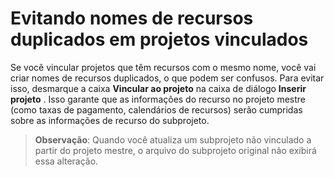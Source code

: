 # Evitando nomes de recursos duplicados em projetos vinculados
Se você vincular projetos que têm recursos com o mesmo nome, você vai criar nomes de recursos duplicados, o que podem ser confusos. Para evitar isso, desmarque a caixa **Vincular ao projeto** na caixa de diálogo **Inserir projeto** . Isso garante que as informações do recurso no projeto mestre (como taxas de pagamento, calendários de recursos) serão cumpridas sobre as informações de recurso do subprojeto.

> **Observação**: Quando você atualiza um subprojeto não vinculado a partir do projeto mestre, o arquivo do subprojeto original não exibirá essa alteração.